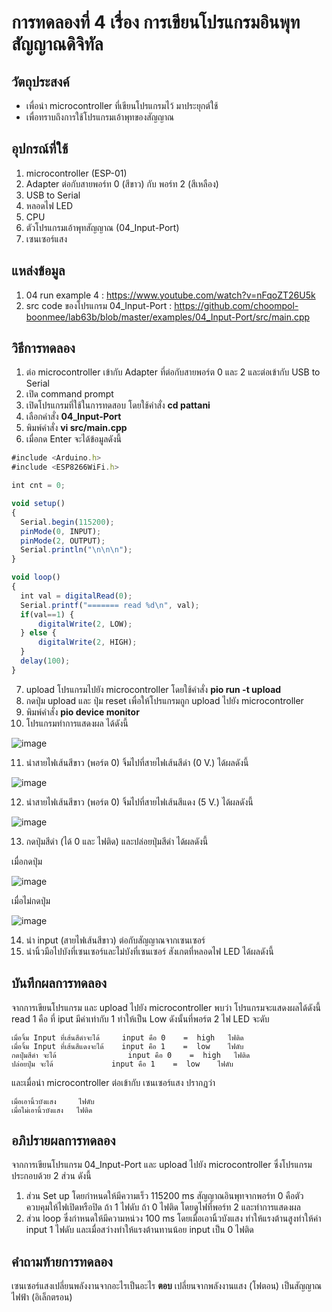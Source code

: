 # การทดลองที่ 4 เรื่อง การเขียนโปรแกรมอินพุทสัญญาณดิจิทัล

## วัตถุประสงค์
  -   เพื่อนำ microcontroller ที่เขียนโปรแกรมไว้ มาประยุกต์ใช้
  -   เพื่อทราบถึงการใช้โปรแกรมเอ้าพุทของสัญญาณ
  
## อุปกรณ์ที่ใช้
  1. microcontroller (ESP-01)
  2. Adapter ต่อกับสายพอร์ท 0 (สีขาว) กับ พอร์ท 2 (สีเหลือง)
  3. USB to Serial
  4. หลอดไฟ LED
  5. CPU
  6. ตัวโปรแกรมเอ้าพุทสัญญาณ (04_Input-Port)
  7. เซนเซอร์แสง

## แหล่งข้อมูล
  1. 04 run example 4 : https://www.youtube.com/watch?v=nFqoZT26U5k
  2. src code ของโปรแกรม 04_Input-Port : https://github.com/choompol-boonmee/lab63b/blob/master/examples/04_Input-Port/src/main.cpp

## วิธีการทดลอง
  1. ต่อ microcontroller เข้ากับ Adapter ที่ต่อกับสายพอร์ต 0 และ 2 และต่อเข้ากับ USB to Serial
  2. เปิด command prompt
  3. เปิดโปรแกรมที่ใช้ในการทดสอบ โดยใช้คำสั่ง **cd pattani** 
  4. เลือกคำสั่ง **04_Input-Port**
  5. พิมพ์คำสั่ง **vi src/main.cpp** 
  6. เมื่อกด Enter จะได้ข้อมูลดังนี้
  ```javascript
#include <Arduino.h>
#include <ESP8266WiFi.h>

int cnt = 0;

void setup()
{
	Serial.begin(115200);
	pinMode(0, INPUT);
	pinMode(2, OUTPUT);
	Serial.println("\n\n\n");
}

void loop()
{
	int val = digitalRead(0);
	Serial.printf("======= read %d\n", val);
	if(val==1) {
		digitalWrite(2, LOW);
	} else {
		digitalWrite(2, HIGH);
	}
	delay(100);
}

```
  7. upload โปรแกรมไปยัง microcontroller โดยใช้คำสั่ง **pio run -t upload**
  8. กดปุ่ม upload และ ปุ่ม reset เพื่อให้โปรแกรมถูก upload ไปยัง microcontroller 
  9. พิมพ์คำสั่ง **pio device monitor**
  10. โปรแกรมทำการแสดงผล ได้ดังนี้
  
  ![image](https://user-images.githubusercontent.com/80879772/111918801-71eef280-8ab9-11eb-8984-aabf8b9fdfc2.png)
  
  11. นำสายไฟเส้นสีขาว (พอร์ต 0) จิ้มไปที่สายไฟเส้นสีดำ (0 V.) ได้ผลดังนี้
  
  ![image](https://user-images.githubusercontent.com/80879772/111918970-25f07d80-8aba-11eb-801a-21906df54b40.png)
  
  12. นำสายไฟเส้นสีขาว (พอร์ต 0) จิ้มไปที่สายไฟเส้นสีแดง (5 V.) ได้ผลดังนี้
  
  ![image](https://user-images.githubusercontent.com/80879772/111919091-bc24a380-8aba-11eb-8851-4e1b0eaa4363.png)
  
  13. กดปุ่มสีดำ (ได้ 0 และ ไฟติด) และปล่อยปุ่มสีดำ ได้ผลดังนี้
  
  เมื่อกดปุ่ม
  
  ![image](https://user-images.githubusercontent.com/80879772/111919198-4f5dd900-8abb-11eb-9539-e2264f79ed54.png)
  
  เมื่อไม่กดปุ่ม
  
  ![image](https://user-images.githubusercontent.com/80879772/111919180-32c1a100-8abb-11eb-900e-264a6fbd1baa.png)
  
  14. นำ input (สายไฟเส้นสีขาว) ต่อกับสัญญาณจากเซนเซอร์
  15. นำนิ้วมือไปบังที่เซนเซอร์และไม่บังที่เซนเซอร์ สังเกตที่หลอดไฟ LED ได้ผลดังนี้
  
  
  
  
## บันทึกผลการทดลอง
  จากการเขียนโปรแกรม และ upload ไปยัง microcontroller พบว่า โปรแกรมจะแสดงผลได้ดังนี้
    read 1 คือ ที่ iput มีค่าเท่ากับ 1 ทำให้เป็น Low ดังนั้นที่พอร์ต 2 ไฟ LED จะดับ
  
	เมื่อจิ้ม Input ที่เส้นสีดำจะได้     input คือ 0    =  high   ไฟติด 
	เมื่อจิ้ม Input ที่เส้นสีแดงจะได้    input คือ 1    =  low    ไฟดับ
	กดปุ่มสีดำ จะได้                input คือ 0    =  high   ไฟติด 
	ปล่อยปุ่ม จะได้	            input คือ 1    =  low    ไฟดับ
  
  และเมื่อนำ microcontroller ต่อเข้ากับ เซนเซอร์แสง ปรากฏว่า
  
    เมื่อเอานิ้วบังแสง     ไฟดับ
    เมื่อไม่เอานิ้วบังแสง   ไฟติด
  
## อภิปรายผลการทดลอง
  จากการเขียนโปรแกรม 04_Input-Port และ upload ไปยัง microcontroller ซึ่งโปรแกรมประกอบด้วย 2 ส่วน ดังนี้
  1. ส่วน Set up โดยกำหนดให้มีความเร็ว 115200 ms สัญญาณอินพุทจากพอร์ท 0 คือตัวควบคุมให้ไฟเปิดหรือปิด ถ้า 1 ไฟดับ ถ้า 0 ไฟติด โดยดูไฟที่พอร์ท 2 และทำการแสดงผล
  2. ส่วน loop ซึ่งกำหนดให้มีความหน่วง 100 ms โดยเมื่อเอานิ้วบังแสง ทำให้แรงต้านสูงทำให้ค่า input 1 ไฟดับ และเมื่อสว่างทำให้แรงต้านทานน้อย input เป็น 0 ไฟติด
 
## คำถามท้ายการทดลอง
   เซนเซอร์แสงเปลี่ยนพลังงานจากอะไรเป็นอะไร
  __ตอบ__ เปลี่ยนจากพลังงานแสง (โฟตอน) เป็นสัญญาณไฟฟ้า (อิเล็กตรอน)
